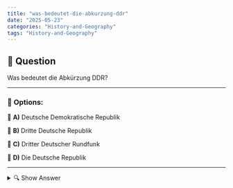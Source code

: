 ```yaml
---
title: "was-bedeutet-die-abkurzung-ddr"
date: "2025-05-23"
categories: "History-and-Geography"
tags: "History-and-Geography"
---
```


## 📌 **Question**

Was bedeutet die Abkürzung DDR?



---

### 📝 **Options:**

🔘 **A)** Deutsche Demokratische Republik

🔘 **B)** Dritte Deutsche Republik

🔘 **C)** Dritter Deutscher Rundfunk

🔘 **D)** Die Deutsche Republik

---

<details>
  <summary>🔍 Show Answer</summary>

  <p>
💡  <b>Correct Answer:</b>  a
  </p>
  <p>
    📖<b>Explanation:</b>
    Die Abkürzung DDR bezieht sich auf die Deutsche Demokratische Republik, einen sozialistischen Staat, der von 1949 bis 1990 existierte. Die DDR entstand nach dem Zweiten Weltkrieg und war die ostdeutsche Antwort auf die Bundesrepublik Deutschland im Westen. Sie wurde von der SED-regiert und hatte enge Beziehungen zur Sowjetunion. Die DDR war bekannt für ihre starke wirtschaftliche Zentralisierung und strenge politische Kontrolle, einschließlich der Stasi, ihrer berüchtigten Geheimdienstorganisation. Die Wiedervereinigung mit der Bundesrepublik Deutschland im Jahr 1990 beendete die Existenz der DDR.
  </p>
</details>
